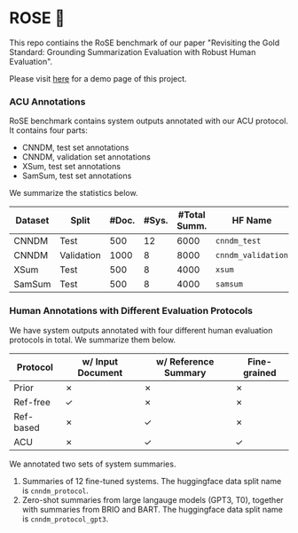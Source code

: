 # ROSE 🌹

This repo contiains the RoSE benchmark of our paper "Revisiting the Gold Standard:
Grounding Summarization Evaluation with Robust Human Evaluation".

Please visit [here](https://yale-lily.github.io/ROSE/) for a demo page of this project.


### ACU Annotations

RoSE benchmark contains system outputs annotated with our ACU protocol. 
It contains four parts:
- CNNDM, test set annotations
- CNNDM, validation set annotations
- XSum, test set annotations
- SamSum, test set annotations

We summarize the statistics below.

| Dataset | Split | #Doc. | #Sys. | #Total Summ. | HF Name
| --- | --- | --- | --- | --- | --- |
| CNNDM | Test | 500 | 12 | 6000 | `cnndm_test` |
| CNNDM | Validation | 1000 | 8 | 8000 | `cnndm_validation` |
| XSum  | Test | 500 | 8 | 4000 | `xsum` |
| SamSum  | Test | 500 | 8 | 4000 | `samsum` |

###  Human Annotations with Different Evaluation Protocols

We have system outputs annotated with four different human evaluation protocols in total.
We summarize them below.

| Protocol | w/ Input Document | w/ Reference Summary | Fine-grained |
| --- | --- | --- | --- |
| Prior |  ✗ | ✗ | ✗ | 
| Ref-free | ✓ | ✗ | ✗ |
| Ref-based | ✗ | ✓ | ✗ |
| ACU | ✗ | ✓ | ✓ |

We annotated two sets of system summaries.

1. Summaries of 12 fine-tuned systems. The huggingface data split name is `cnndm_protocol`.
2. Zero-shot summaries from large langauge models (GPT3, T0), together with summaries from BRIO and BART. The huggingface data split name is `cnndm_protocol_gpt3`.




